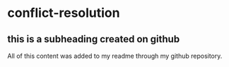 # conflict-resolution

## this is a subheading created on github

All of this content was added to my readme through my github repository.
